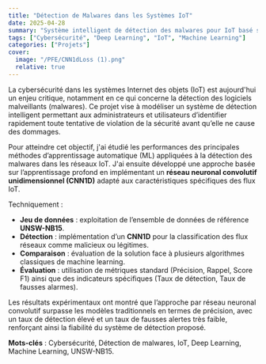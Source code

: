 ```yaml
---
title: "Détection de Malwares dans les Systèmes IoT"
date: 2025-04-28
summary: "Système intelligent de détection des malwares pour IoT basé sur l'apprentissage profond (CNN1D) et l'analyse comparative avec des méthodes ML classiques."
tags: ["Cybersécurité", "Deep Learning", "IoT", "Machine Learning"]
categories: ["Projets"]
cover:
  image: "/PFE/CNN1dLoss (1).png"
  relative: true
---
```


La cybersécurité dans les systèmes Internet des objets (IoT) est aujourd'hui un enjeu critique, notamment en ce qui concerne la détection des logiciels malveillants (malwares). Ce projet vise à modéliser un système de détection intelligent permettant aux administrateurs et utilisateurs d’identifier rapidement toute tentative de violation de la sécurité avant qu’elle ne cause des dommages.

Pour atteindre cet objectif, j'ai étudié les performances des principales méthodes d’apprentissage automatique (ML) appliquées à la détection des malwares dans les réseaux IoT. J'ai ensuite développé une approche basée sur l’apprentissage profond en implémentant un **réseau neuronal convolutif unidimensionnel (CNN1D)** adapté aux caractéristiques spécifiques des flux IoT.

Techniquement :
- **Jeu de données** : exploitation de l’ensemble de données de référence **UNSW-NB15**.
- **Détection** : implémentation d’un **CNN1D** pour la classification des flux réseaux comme malicieux ou légitimes.
- **Comparaison** : évaluation de la solution face à plusieurs algorithmes classiques de machine learning.
- **Évaluation** : utilisation de métriques standard (Précision, Rappel, Score F1) ainsi que des indicateurs spécifiques (Taux de détection, Taux de fausses alarmes).

Les résultats expérimentaux ont montré que l’approche par réseau neuronal convolutif surpasse les modèles traditionnels en termes de précision, avec un taux de détection élevé et un taux de fausses alertes très faible, renforçant ainsi la fiabilité du système de détection proposé.

**Mots-clés** : Cybersécurité, Détection de malwares, IoT, Deep Learning, Machine Learning, UNSW-NB15.

